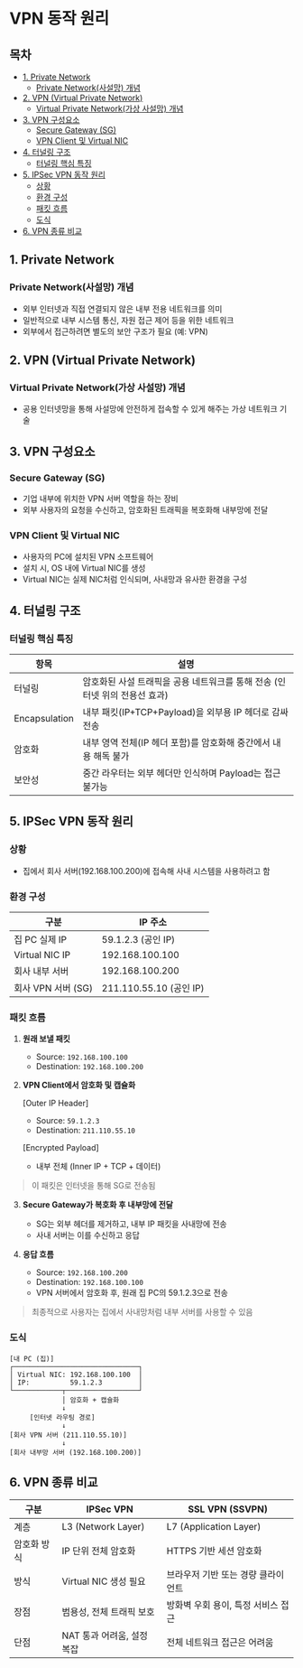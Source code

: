# VPN 동작 원리

## 목차

- [1. Private Network](#1-private-network)
  - [Private Network(사설망) 개념](#private-network사설망-개념)
- [2. VPN (Virtual Private Network)](#2-vpn-virtual-private-network)
  - [Virtual Private Network(가상 사설망) 개념](#virtual-private-network가상-사설망-개념)
- [3. VPN 구성요소](#3-vpn-구성요소)
  - [Secure Gateway (SG)](#secure-gateway-sg)
  - [VPN Client 및 Virtual NIC](#vpn-client-및-virtual-nic)
- [4. 터널링 구조](#4-터널링-구조)
  - [터널링 핵심 특징](#터널링-핵심-특징)
- [5. IPSec VPN 동작 원리](#5-ipsec-vpn-동작-원리)
  - [상황](#상황)
  - [환경 구성](#환경-구성)
  - [패킷 흐름](#패킷-흐름)
  - [도식](#도식)
- [6. VPN 종류 비교](#6-vpn-종류-비교)


## 1. Private Network

### Private Network(사설망) 개념
- 외부 인터넷과 직접 연결되지 않은 내부 전용 네트워크를 의미
- 일반적으로 내부 시스템 통신, 자원 접근 제어 등을 위한 네트워크
- 외부에서 접근하려면 별도의 보안 구조가 필요 (예: VPN)


## 2. VPN (Virtual Private Network)

### Virtual Private Network(가상 사설망) 개념
- 공용 인터넷망을 통해 사설망에 안전하게 접속할 수 있게 해주는 가상 네트워크 기술

## 3. VPN 구성요소

### Secure Gateway (SG)
- 기업 내부에 위치한 VPN 서버 역할을 하는 장비
- 외부 사용자의 요청을 수신하고, 암호화된 트래픽을 복호화해 내부망에 전달

### VPN Client 및 Virtual NIC
- 사용자의 PC에 설치된 VPN 소프트웨어
- 설치 시, OS 내에 Virtual NIC를 생성
- Virtual NIC는 실제 NIC처럼 인식되며, 사내망과 유사한 환경을 구성

## 4. 터널링 구조

### 터널링 핵심 특징

| 항목            | 설명                                          |
| ------------- | ------------------------------------------- |
| 터널링           | 암호화된 사설 트래픽을 공용 네트워크를 통해 전송 (인터넷 위의 전용선 효과) |
| Encapsulation | 내부 패킷(IP+TCP+Payload)을 외부용 IP 헤더로 감싸 전송     |
| 암호화           | 내부 영역 전체(IP 헤더 포함)를 암호화해 중간에서 내용 해독 불가      |
| 보안성           | 중간 라우터는 외부 헤더만 인식하며 Payload는 접근 불가능         |


## 5. IPSec VPN 동작 원리

### 상황

- 집에서 회사 서버(192.168.100.200)에 접속해 사내 시스템을 사용하려고 함

### 환경 구성

| 구분             | IP 주소                 |
| -------------- | --------------------- |
| 집 PC 실제 IP     | 59.1.2.3 (공인 IP)      |
| Virtual NIC IP | 192.168.100.100       |
| 회사 내부 서버       | 192.168.100.200       |
| 회사 VPN 서버 (SG) | 211.110.55.10 (공인 IP) |

### 패킷 흐름

1. **원래 보낼 패킷**

    - Source: `192.168.100.100`
    - Destination: `192.168.100.200`

2. **VPN Client에서 암호화 및 캡슐화**

    [Outer IP Header]   
      - Source: `59.1.2.3`
      - Destination: `211.110.55.10`  
  
    [Encrypted Payload] 
      - 내부 전체 (Inner IP + TCP + 데이터)


  > 이 패킷은 인터넷을 통해 SG로 전송됨

3. **Secure Gateway가 복호화 후 내부망에 전달**

    - SG는 외부 헤더를 제거하고, 내부 IP 패킷을 사내망에 전송
    - 사내 서버는 이를 수신하고 응답

4. **응답 흐름**

    - Source: `192.168.100.200`
    - Destination: `192.168.100.100`
    - VPN 서버에서 암호화 후, 원래 집 PC의 59.1.2.3으로 전송

  > 최종적으로 사용자는 집에서 사내망처럼 내부 서버를 사용할 수 있음

### 도식

```
[내 PC (집)]
┌───────────────────────────────┐
│ Virtual NIC: 192.168.100.100  │
│ IP:          59.1.2.3         │
└────────────┬──────────────────┘
             │ 암호화 + 캡슐화
             ↓
     [인터넷 라우팅 경로]
             ↓
[회사 VPN 서버 (211.110.55.10)]
             ↓
[회사 내부망 서버 (192.168.100.200)]
```

## 6. VPN 종류 비교

| 구분     | IPSec VPN          | SSL VPN (SSVPN)        |
| ------ | ------------------ | ---------------------- |
| 계층     | L3 (Network Layer) | L7 (Application Layer) |
| 암호화 방식 | IP 단위 전체 암호화       | HTTPS 기반 세션 암호화        |
| 방식     | Virtual NIC 생성 필요  | 브라우저 기반 또는 경량 클라이언트    |
| 장점     | 범용성, 전체 트래픽 보호     | 방화벽 우회 용이, 특정 서비스 접근   |
| 단점     | NAT 통과 어려움, 설정 복잡  | 전체 네트워크 접근은 어려움        |

